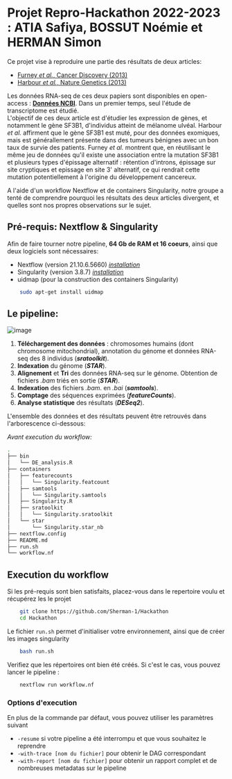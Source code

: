 # **Projet Repro-Hackathon 2022-2023** : ATIA Safiya, BOSSUT Noémie et HERMAN Simon

Ce projet vise à reproduire une partie des résultats de deux articles:
- [Furney *et al.*, Cancer Discovery (2013)](https://www.ncbi.nlm.nih.gov/pmc/articles/PMC5321577/)
- [Harbour *et al.*, Nature Genetics (2013)](https://www.ncbi.nlm.nih.gov/pmc/articles/PMC3789378/)

Les données RNA-seq de ces deux papiers sont disponibles en open-access : [**Données NCBI**](https://www.ncbi.nlm.nih.gov/sra?term=SRA062359). Dans un premier temps, seul l'étude de transcriptome est étudié. </br> 
L'objectif de ces deux article est d'étudier les expression de gènes, et notamment le gène SF3B1, d'individus atteint de mélanome ulvéal. Harbour *et al.* affirment que le gène SF3B1 est muté, pour des données exomiques, mais est générallement présente dans des tumeurs bénignes avec un bon taux de survie des patients.  Furney *et al.* montrent que, en réutilisant le même jeu de données qu'il existe une association entre la mutation SF3B1 et plusieurs types d'épissage alternatif : rétention d'introns, épissage sur site cryptiques et epissage en site 3' alternatif, ce qui rendrait cette mutation potentiellement à l'origine du développement cancereux. 

A l'aide d'un workflow Nextflow et de containers Singularity, notre groupe a tenté de comprendre pourquoi les résultats des deux articles divergent, et quelles sont nos propres observations sur le sujet. 

## **Pré-requis:** Nextflow & Singularity
Afin de faire tourner notre pipeline, **64 Gb de RAM et 16 coeurs**, ainsi que deux logiciels sont nécessaires:  
- Nextflow (version 21.10.6.5660) [*installation*](https://www.nextflow.io/docs/latest/getstarted.html)
- Singularity (version 3.8.7) [*installation*](https://docs.sylabs.io/guides/3.0/user-guide/installation.html)
- uidmap (pour la construction des containers Singularity)
  
```bash
    sudo apt-get install uidmap
```

## **Le pipeline:**
 ![image](https://user-images.githubusercontent.com/75751225/206907177-60bd1d6f-84ae-4c55-a9e2-80cc1f44a2a7.png)


1) **Téléchargement des données** : chromosomes humains (dont chromosome mitochondrial), annotation du génome et données RNA-seq des 8 individus (***sratoolkit***). 
2) **Indexation** du génome (***STAR***).
3) **Alignement** et **Tri** des données RNA-seq sur le génome. Obtention de fichiers *.bam* triés en sortie (***STAR***).
4) **Indexation** des fichiers *.bam*. en *.bai* (***samtools***).
5) **Comptage** des séquences exprimées (***featureCounts***).
6) **Analyse statistique** des résultats (***DESeq2***).

L'ensemble des données et des résultats peuvent être retrouvés dans l'arborescence ci-dessous:

*Avant execution du workflow:*
``` bash
.
├── bin
│   └── DE_analysis.R
├── containers
│   ├── featurecounts
│   │   └── Singularity.featcount
│   ├── samtools
│   │   └── Singularity.samtools
│   ├── Singularity.R
│   ├── sratoolkit
│   │   └── Singularity.sratoolkit
│   └── star
│       └── Singularity.star_nb
├── nextflow.config
├── README.md
├── run.sh
└── workflow.nf
```


## **Execution du workflow**
Si les pré-requis sont bien satisfaits, placez-vous dans le repertoire voulu et récupérez les le projet
```bash
    git clone https://github.com/Sherman-1/Hackathon
    cd Hackathon
```
Le fichier `run.sh` permet d'initialiser votre environnement, ainsi que de créer les images singularity
```bash
    bash run.sh
```
Verifiez que les répertoires ont bien été créés. Si c'est le cas, vous pouvez lancer le pipeline :
```bash
    nextflow run workflow.nf
```
### Options d'execution
En plus de la commande par défaut, vous pouvez utiliser les paramètres suivant
* `-resume` si votre pipeline a été interrompu et que vous souhaitez le reprendre
* `-with-trace [nom du fichier]` pour obtenir le DAG correspondant
* `-with-report [nom du fichier]` pour obtenir un rapport complet et de nombreuses metadatas sur le pipeline
